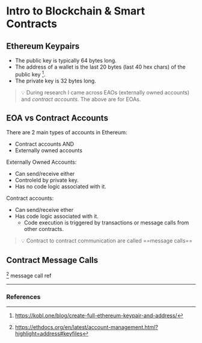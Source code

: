 # Intro to Blockchain & Smart Contracts
## Ethereum Keypairs
- The public key is typically 64 bytes long.
- The address of a wallet is the last 20 bytes (last 40 hex chars) of the public key [^1].
- The private key is 32 bytes long.

> 💡 During research I came across EAOs (externally owned accounts) and _contract accounts_. The above are for EOAs.

## EOA vs Contract Accounts
There are 2 main types of accounts in Ethereum:
- Contract accounts AND
- Externally owned accounts

Externally Owned Accounts:
- Can send/receive either
- Controleld by private key.
- Has no code logic associated with it.

Contract accounts:
- Can send/receive ether
- Has code logic associated with it.
	- Code execution is triggered by transactions or message calls from other contracts.
> 💡 Contract to contract communication are called ==message calls==


## Contract Message Calls
[^2] message call ref




---
### References
[^1]: https://kobl.one/blog/create-full-ethereum-keypair-and-address/
[^2]: https://ethdocs.org/en/latest/account-management.html?highlight=address#keyfiles